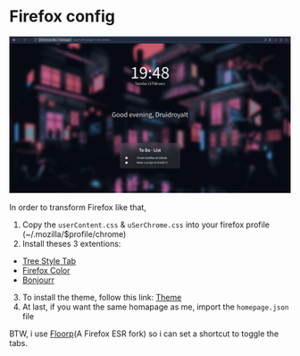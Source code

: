 # Firefox config
![firefox](../.img/screenshots/firefox.png)

In order to transform Firefox like that,

1. Copy the `userContent.css` & `uSerChrome.css` into your firefox profile (~/.mozilla/$profile/chrome)
2. Install theses 3 extentions: 
  - [Tree Style Tab](https://addons.mozilla.org/fr/firefox/addon/tree-style-tab/)
  - [Firefox Color](https://addons.mozilla.org/fr/firefox/addon/firefox-color/)
  - [Bonjourr](https://addons.mozilla.org/fr/firefox/addon/bonjourr-startpage/)
3. To install the theme, follow this link: [Theme](https://color.firefox.com/?theme=XQAAAALlAgAAAAAAAABBKYhm849SCicxcUKvrXcGHf3p79EhVPYCjxriUDk0O-GWysCv-Zw_c313b2veTh1iiDJizyLERXc8rLN6WsKGEIQYsAh2iJ5JolWzv9r9wJbQx8_KG8fDitxg-GMm95RCfjy5xziIdFOFXfMVuw0h4aPAFGNwnoPt4-UI3SWGGTPmyJZTFBNTSm7l9bxZH_hwS2om3hh-uql5tNa1sUrZTGqJqV07XWhqBGJrtz0EAGoWPT1PslF_K3UGFeG-To_IsIh2IG9Kz1VoT0eAPb6nbV93izbowG9sylfoYHeJxQsfYbMbWCzwZbB6Yg9VT_ITMzrBJDE4dPtYdMoHWhG8DYSeVLR_gxGEKidWNSZZEg5pFByhfkW3-8O6tVy_XU9u1avUAi7pU6hMo0HTatprF7EO-GvI0wkFMYGgjr__mvOoOg)
4. At last, if you want the same homapage as me, import the `homepage.json` file

BTW, i use [Floorp](https://github.com/Floorp-Projects/Floorp)(A Firefox ESR fork) so i can set a shortcut to toggle the tabs.
